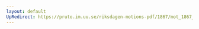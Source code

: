 ```yaml
---
layout: default
UpRedirect: https://pruto.im.uu.se/riksdagen-motions-pdf/1867/mot_1867__fk__13/mot_1867__fk__13-002.pdf
---
```

